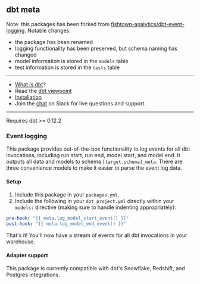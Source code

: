 ## dbt meta

Note: this packages has been forked from [fishtown-analytics/dbt-event-logging](https://github.com/fishtown-analytics/dbt-event-logging). Notable changes:
- the package has been renamed
- logging functionality has been preserved, but schema naming has changed
- model information is stored in the `models` table
- test information is stored in the `tests` table

---
- [What is dbt](https://dbt.readme.io/docs/overview)?
- Read the [dbt viewpoint](https://dbt.readme.io/docs/viewpoint)
- [Installation](https://dbt.readme.io/docs/installation)
- Join the [chat](http://ac-slackin.herokuapp.com/) on Slack for live questions and support.

---

Requires dbt >= 0.12.2

### Event logging

This package provides out-of-the-box functionality to log events for all dbt invocations, including run start, run end, model start, and model end. It outputs all data and models to schema `[target.schema]_meta`. There are three convenience models to make it easier to parse the event log data.

#### Setup

1. Include this package in your `packages.yml`.
2. Include the following in your `dbt_project.yml` directly within your `models:` directive (making sure to handle indenting appropriately):

```YAML
pre-hook: "{{ meta.log_model_start_event() }}"
post-hook: "{{ meta.log_model_end_event() }}"
```

That's it! You'll now have a stream of events for all dbt invocations in your warehouse.

#### Adapter support

This package is currently compatible with dbt's Snowflake, Redshift, and Postgres integrations.
